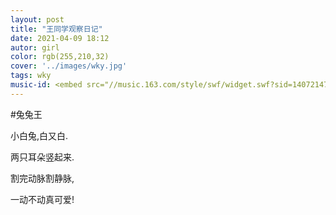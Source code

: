```yaml
---
layout: post
title: "王同学观察日记"
date: 2021-04-09 18:12
autor: girl
color: rgb(255,210,32)
cover: '../images/wky.jpg'
tags: wky
music-id: <embed src="//music.163.com/style/swf/widget.swf?sid=1407214788&type=2&auto=1&width=320&height=66" width="340" height="86"  allowNetworking="all"></embed>
---
```

#兔兔王

小白兔,白又白.

两只耳朵竖起来.

割完动脉割静脉,

一动不动真可爱!

